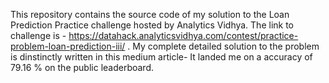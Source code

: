 This repository contains the source code of my solution to the Loan Prediction Practice challenge hosted by Analytics Vidhya.
The link to challenge is - https://datahack.analyticsvidhya.com/contest/practice-problem-loan-prediction-iii/ .
My complete detailed solution to the problem is dinstinctly written in this medium article-
It landed me on a accuracy of 79.16 % on the public leaderboard.
